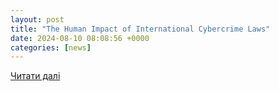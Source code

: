 ```yaml
---
layout: post
title: "The Human Impact of International Cybercrime Laws"
date: 2024-08-10 08:08:56 +0000
categories: [news]
---
```


[Читати далі](https://www.thecipherbrief.com/column_article/the-human-impact-of-international-cybercrime-laws)
